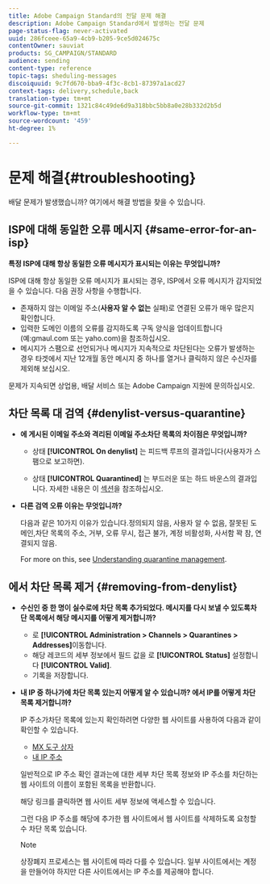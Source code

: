 ```yaml
---
title: Adobe Campaign Standard의 전달 문제 해결
description: Adobe Campaign Standard에서 발생하는 전달 문제
page-status-flag: never-activated
uuid: 286fceee-65a9-4cb9-b205-9ce5d024675c
contentOwner: sauviat
products: SG_CAMPAIGN/STANDARD
audience: sending
content-type: reference
topic-tags: sheduling-messages
discoiquuid: 9c7fd670-bba9-4f3c-8cb1-87397a1acd27
context-tags: delivery,schedule,back
translation-type: tm+mt
source-git-commit: 1321c84c49de6d9a318bbc5bb8a0e28b332d2b5d
workflow-type: tm+mt
source-wordcount: '459'
ht-degree: 1%

---
```



# 문제 해결{#troubleshooting}

배달 문제가 발생했습니까? 여기에서 해결 방법을 찾을 수 있습니다.

## ISP에 대해 동일한 오류 메시지 {#same-error-for-an-isp}

**특정 ISP에 대해 항상 동일한 오류 메시지가 표시되는 이유는 무엇입니까?**

ISP에 대해 항상 동일한 오류 메시지가 표시되는 경우, ISP에서 오류 메시지가 감지되었을 수 있습니다. 다음 권장 사항을 수행합니다.
* 존재하지 않는 이메일 주소(**사용자 알 수 없는** 실패)로 연결된 오류가 매우 많은지 확인합니다.
* 입력한 도메인 이름의 오류를 감지하도록 구독 양식을 업데이트합니다(예:gmaul.com 또는 yaho.com)을 참조하십시오.
* 메시지가 스팸으로 선언되거나 메시지가 지속적으로 차단된다는 오류가 발생하는 경우 타겟에서 지난 12개월 동안 메시지 중 하나를 열거나 클릭하지 않은 수신자를 제외해 보십시오.

문제가 지속되면 상업용, 배달 서비스 또는 Adobe Campaign 지원에 문의하십시오.

## 차단 목록 대 검역 {#denylist-versus-quarantine}

* **에 게시된 이메일 주소와 격리된 이메일 주소차단 목록의 차이점은 무엇입니까?**

   * 상태 **[!UICONTROL On denylist]** 는 피드백 루프의 결과입니다(사용자가 스팸으로 보고하면).

   * 상태 **[!UICONTROL Quarantined]** 는 부드러운 또는 하드 바운스의 결과입니다.
   자세한 내용은 이 [섹션](../../sending/using/understanding-quarantine-management.md#quarantine-vs-denylist)을 참조하십시오.

* **다른 검역 오류 이유는 무엇입니까?**

   다음과 같은 10가지 이유가 있습니다.정의되지 않음, 사용자 알 수 없음, 잘못된 도메인,차단 목록의 주소, 거부, 오류 무시, 접근 불가, 계정 비활성화, 사서함 꽉 참, 연결되지 않음.

   For more on this, see [Understanding quarantine management](../../sending/using/understanding-quarantine-management.md).

## 에서 차단 목록 제거 {#removing-from-denylist}

* **수신인 중 한 명이 실수로에 차단 목록 추가되었다. 메시지를 다시 보낼 수 있도록차단 목록에서 해당 메시지를 어떻게 제거합니까?**

   * 로 **[!UICONTROL Administration > Channels > Quarantines > Addresses]**&#x200B;이동합니다.
   * 해당 레코드의 세부 정보에서 필드 값을 로 **[!UICONTROL Status]** 설정합니다 **[!UICONTROL Valid]**.
   * 기록을 저장합니다.

* **내 IP 중 하나가에 차단 목록 있는지 어떻게 알 수 있습니까? 에서 IP를 어떻게 차단 목록 제거합니까?**

   IP 주소가차단 목록에 있는지 확인하려면 다양한 웹 사이트를 사용하여 다음과 같이 확인할 수 있습니다.
   * [MX 도구 상자](https://mxtoolbox.com/)
   * [내 IP 주소](https://whatismyipaddress.com)

   일반적으로 IP 주소 확인 결과는에 대한 세부 차단 목록 정보와 IP 주소를 차단하는 웹 사이트의 이름이 포함된 목록을 반환합니다.

   해당 링크를 클릭하면 웹 사이트 세부 정보에 액세스할 수 있습니다.

   그런 다음 IP 주소를 해당에 추가한 웹 사이트에서 웹 사이트를 삭제하도록 요청할 수 차단 목록 있습니다.

   >[!NOTE]
   >
   >상장폐지 프로세스는 웹 사이트에 따라 다를 수 있습니다. 일부 사이트에서는 계정을 만들어야 하지만 다른 사이트에서는 IP 주소를 제공해야 합니다.
